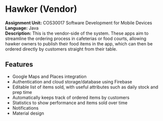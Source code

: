 # Hawker (Vendor)
**Assignment Unit:** COS30017 Software Development for Mobile Devices  
**Language:** Java  
**Description:** This is the vendor-side of the system. These apps aim to streamline the  ordering  process  in cafeterias  or  food  courts,
allowing hawker  owners  to  publish their  food items  in  the  app, 
which can then be ordered directly by customers straight from their table.

## Features
+ Google Maps and Places integration
+ Authentication and cloud storage/database using Firebase
+ Editable list of items sold, with useful attributes such as daily stock and prep time
+ Automatically keeps track of ordered items by customers
+ Statistics to show performance and items sold over time
+ Notifications
+ Material design
